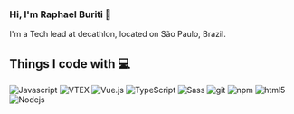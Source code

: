 ### Hi, I'm Raphael Buriti 👋

I'm a Tech lead at decathlon, located on São Paulo, Brazil. <br/>

## Things I code with 💻
<p>
  <img alt="Javascript" src="https://img.shields.io/badge/-Javascript-2088FF?style=flat-square&logo=javascript&logoColor=white" />
  <img alt="VTEX" src="https://img.shields.io/badge/-VTEX-CC6699?style=flat-square&logo=vtex&logoColor=white" />
  <img alt="Vue.js" src="https://img.shields.io/badge/-Vue.js-43853d?style=flat-square&logo=Vue.js&logoColor=white" />
  <img alt="TypeScript" src="https://img.shields.io/badge/-TypeScript-007ACC?style=flat-square&logo=typescript&logoColor=white" />
  <img alt="Sass" src="https://img.shields.io/badge/-Sass-CC6699?style=flat-square&logo=sass&logoColor=white" />
  <img alt="git" src="https://img.shields.io/badge/-Git-F05032?style=flat-square&logo=git&logoColor=white" />
  <img alt="npm" src="https://img.shields.io/badge/-NPM-CB3837?style=flat-square&logo=npm&logoColor=white" />
  <img alt="html5" src="https://img.shields.io/badge/-HTML5-E34F26?style=flat-square&logo=html5&logoColor=white" />
  <img alt="Nodejs" src="https://img.shields.io/badge/-Nodejs-43853d?style=flat-square&logo=Node.js&logoColor=white" />
</p>


<!--
**raphaelburiti/raphaelburiti** is a ✨ _special_ ✨ repository because its `README.md` (this file) appears on your GitHub profile.

Here are some ideas to get you started:

- 🔭 I’m currently working on ...
- 🌱 I’m currently learning ...
- 👯 I’m looking to collaborate on ...
- 🤔 I’m looking for help with ...
- 💬 Ask me about ...
- 📫 How to reach me: ...
- 😄 Pronouns: ...
- ⚡ Fun fact: ...
-->
